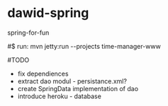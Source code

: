 # dawid-spring
spring-for-fun

#$ run:
mvn jetty:run --projects time-manager-www

#TODO
* fix dependiences
* extract dao modul - persistance.xml?
* create SpringData implementation of dao
* introduce heroku - database
